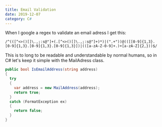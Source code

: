 ```yaml
---
title: Email Validation
date: 2019-12-07
category: C#
---
```


When I google a regex to validate an email adress I get this:

```regex
/^(([^<>()[]\.,;:s@"]+(.[^<>()[]\.,;:s@"]+)*)|(".+"))@(([[0-9]{1,3}.[0-9]{1,3}.[0-9]{1,3}.[0-9]{1,3}])|(([a-zA-Z-0-9]+.)+[a-zA-Z]{2,}))$/
```

This is to long to be readable and understandable by normal humans, so in C# let's keep it simple with the MailAdress class.

```csharp
public bool IsEmailAddress(string address)
{
  try
  {
    var address = new MailAddress(address);
    return true;
  }
  catch (FormatException ex)
  {
    return false;
  }
}
```